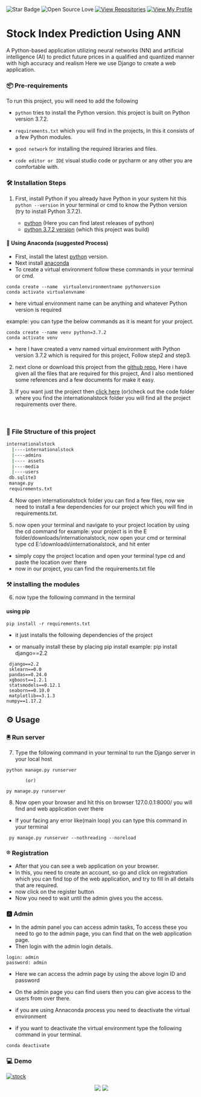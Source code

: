 

![Star Badge](https://img.shields.io/static/v1?label=%F0%9F%8C%9F&message=If%20Useful&style=style=flat&color=BC4E99)
![Open Source Love](https://badges.frapsoft.com/os/v1/open-source.svg?v=103)
[![View Repositories](https://img.shields.io/badge/View-My_Repositories-blue?logo=GitHub)](https://github.com/yaswanthteja?tab=repositories)
[![View My Profile](https://img.shields.io/badge/View-My_Profile-green?logo=GitHub)](https://github.com/yaswanthteja)




# Stock Index Prediction Using ANN

A Python-based application utilizing neural networks (NN) and artificial intelligence (AI) to predict future prices in a qualified and quantized manner with high accuracy and realism
Here we use Django to create a web application.




### 📦 Pre-requirements

To run this project, you will need to add the following 

- `python` tries to install  the Python version. this project  is built on Python version 3.7.2.

- `requirements.txt` which you will find in the projects, In this it consists of a few Python modules.

- `good network` for installing the required libraries and files.

- `code editor or IDE`  visual studio code or pycharm  or any other you are comfortable with.



### 🛠️ Installation Steps

1. First, install Python if you already have Python in your system hit  this `python --version` in your terminal or cmd to know the Python version (try to install Python 3.7.2).

   -  [python](https://www.python.org/downloads/)  (Here you can find latest releases of python)
   - [python 3.7.2 version](https://www.python.org/downloads/release/python-372/) (which this project was build)


#### 🐍 Using Anaconda (suggested Process)

- First, install the latest [python](https://www.python.org/downloads/) version.
- Next install [anaconda](https://www.anaconda.com/download/success)
- To create a virtual environment follow these commands in your terminal or cmd.

```
conda create --name  virtualenvironmentname pythonversion
conda activate virtualenvname
```

- here virtual environment name can be anything and whatever Python version is required
  
example: you can type the below commands as it is meant for your project.

```
conda create --name venv python=3.7.2
conda activate venv
```

- here I have created a venv named virtual environment with Python version 3.7.2 which is required for this project, Follow step2 and step3.


2. next clone or download this project from the [github repo](https://github.com/yaswanthteja/Stock-Index-Prediction-Using-Ann), Here i have given all the files that are required for this project, And I also mentioned some references and a few documents for  make it easy.

3.  If you want just the project then  [click here](https://github.com/yaswanthteja/Stock-Index-Prediction-Using-Ann/tree/master/InternationalStock) (or)check out the code folder where  you find the internationalstock folder  you will find all the project requirements over there.

<br>

###  📂 File Structure of this project

```bash
internationalstock
  |----internationalstock
  |----admins
  |---- assets
  |----media
  |----users
 db.sqlite3
 manage.py
 requirements.txt

```

4.  Now open  internationalstock folder  you can find a few files,
now we need to install a few dependencies for our project which you will find in requirements.txt.

5. now open your terminal and navigate to your project location by using the cd command
 for example:  your project is in the E folder/downloads/internationalstock, now open your cmd  or terminal type cd E:\downloads\internationalstock,  and hit enter
  -  simply copy the project location and open your terminal type cd and paste the location over there
  -  now in our project, you can find the requirements.txt file 
<be>

### ⚒️ installing the modules 

6. now type the following command in the terminal
#### using pip
```
pip install -r requirements.txt
```
- it just installs the following dependencies of the project

- or manually install these  by placing pip install
example: pip install django==2.2

```
 django==2.2
 sklearn==0.0
 pandas==0.24.0
 xgboost==1.2.1
 statsmodels==0.12.1
 seaborn==0.10.0
 matplotlib==3.1.3
numpy==1.17.2
```
## ⚙️ Usage
### 🖲️ Run server

7. Type the following command in your terminal to run the Django server in your local host 

```
python manage.py runserver

       (or)

py manage.py runserver
```
8.  Now open your browser  and hit this on browser 127.0.0.1:8000/ you will find and web application  over there

   - If your facing any error like(main loop) you can type this command in your terminal

   ```
    py manage.py runserver --nothreading --noreload
   ```


### ®️ Registration

- After that you can see a web application on your browser.
- In this, you need to create an account, so go  and click on registration which you can find  top of the web application, and try to fill in all details that are required.
- now click on  the register  button
- Now you need to wait until the admin gives you the access.

### 🅰️ Admin

-  In the admin panel you can access admin tasks, To access  these you need to go to the admin page, you can find that on the web application page.
- Then login with the admin login details.

```
login: admin
password: admin
```
- Here we can  access the admin page by using the above login ID and password
- On the admin page you can find users then you can give access to the users  from over there.


- if you are using Annaconda process you need to deactivate the virtual environment
- if you want to deactivate the virtual environment type the following command in your terminal.
  
```
conda deactivate
```

### 💻 Demo

[![stock](https://img.youtube.com/vi/JUUguNmhCKQ/0.jpg)](https://www.youtube.com/watch?v=JUUguNmhCKQ)


<p align="center">
  <img src="https://forthebadge.com/images/badges/built-with-love.svg">
  <img src="https://forthebadge.com/images/badges/made-with-python.svg">
</p>


